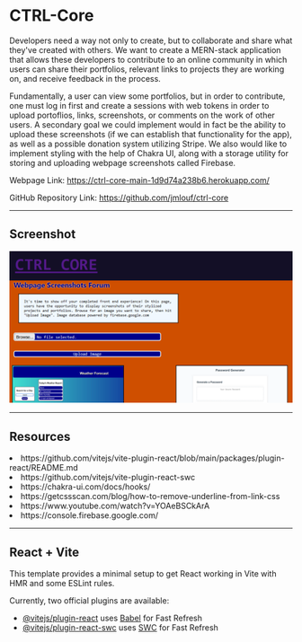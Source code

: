 # CTRL-Core

Developers need a way not only to create, but to collaborate and share what they've created with others. We want to create a MERN-stack application that allows these developers to contribute to an online community in which users can share their portfolios, relevant links to projects they are working on, and receive feedback in the process.

Fundamentally, a user can view some portfolios, but in order to contribute, one must log in first and create a sessions with web tokens in order to upload portoflios, links, screenshots, or comments on the work of other users. A secondary goal we could implement would in fact be the ability to upload these screenshots (if we can establish that functionality for the app), as well as a possible donation system utilizing Stripe. We also would like to implement styling with the help of Chakra UI, along with a storage utility for storing and uploading webpage screenshots called Firebase.

Webpage Link: https://ctrl-core-main-1d9d74a238b6.herokuapp.com/

GitHub Repository Link: https://github.com/jmlouf/ctrl-core

---

## Screenshot

<img src="client/src/assets/ctrlcorescreenshot.png">

---

## Resources

<li>https://github.com/vitejs/vite-plugin-react/blob/main/packages/plugin-react/README.md</li>

<li>https://github.com/vitejs/vite-plugin-react-swc</li>

<li>https://chakra-ui.com/docs/hooks/</li>

<li>https://getcssscan.com/blog/how-to-remove-underline-from-link-css</li>

<li>https://www.youtube.com/watch?v=YOAeBSCkArA</li>

<li>https://console.firebase.google.com/</li>

---

## React + Vite

This template provides a minimal setup to get React working in Vite with HMR and some ESLint rules.

Currently, two official plugins are available:

- [@vitejs/plugin-react](https://github.com/vitejs/vite-plugin-react/blob/main/packages/plugin-react/README.md) uses [Babel](https://babeljs.io/) for Fast Refresh
- [@vitejs/plugin-react-swc](https://github.com/vitejs/vite-plugin-react-swc) uses [SWC](https://swc.rs/) for Fast Refresh
